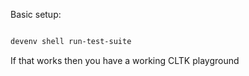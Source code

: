 Basic setup:

```sh

devenv shell run-test-suite
```

If that works then you have a working CLTK playground
